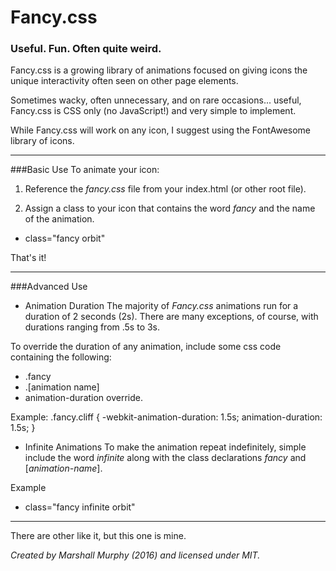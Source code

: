 # Fancy.css

### Useful. Fun. Often quite weird.

Fancy.css is a growing library of animations focused on giving icons the unique interactivity often seen on other page elements.

Sometimes wacky, often unnecessary, and on rare occasions... useful, Fancy.css is CSS only (no JavaScript!) and very simple to implement.

While Fancy.css will work on any icon, I suggest using the FontAwesome library of icons.

---

###Basic Use
To animate your icon:

1. Reference the *fancy.css* file from your index.html (or other root file).
<link href="fancy.css" rel="stylesheet">

2. Assign a class to your icon that contains the word *fancy* and the name of the animation.
  * class="fancy orbit"

That's it!

---
###Advanced Use
- Animation Duration
The majority of *Fancy.css* animations run for a duration of 2 seconds (2s).
There are many exceptions, of course, with durations ranging from .5s to 3s.

To override the duration of any animation, include some css code containing the following:
  * .fancy
  * .[animation name]
  * animation-duration override.

Example:
.fancy.cliff {
  -webkit-animation-duration: 1.5s;
  animation-duration: 1.5s;
}

- Infinite Animations
To make the animation repeat indefinitely, simple include the word *infinite* along with the class declarations *fancy* and [*animation-name*].

Example
  * class="fancy infinite orbit"

---
There are other like it, but this one is mine.

*Created by Marshall Murphy (2016) and licensed under MIT.*
